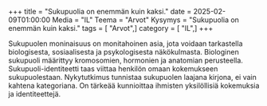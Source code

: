 +++
title = "Sukupuolia on enemmän kuin kaksi."
date = 2025-02-09T01:00:00
Media = "IL"
Teema = "Arvot"
Kysymys = "Sukupuolia on enemmän kuin kaksi."
tags = [ "Arvot",]
category = [ "IL",]
+++

Sukupuolen moninaisuus on monitahoinen asia, jota voidaan tarkastella biologisesta, sosiaalisesta ja psykologisesta näkökulmasta. Biologinen sukupuoli määrittyy kromosomien, hormonien ja anatomian perusteella. Sukupuoli-identiteetti taas viittaa henkilön omaan kokemukseen sukupuolestaan. Nykytutkimus tunnistaa sukupuolen laajana kirjona, ei vain kahtena kategoriana. On tärkeää kunnioittaa ihmisten yksilöllisiä kokemuksia ja identiteettejä.